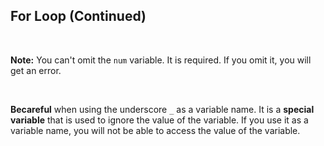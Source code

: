 ## For Loop (Continued)

<br />

**Note:** You can't omit the `num` variable. It is required. If you omit it, you will get an error.

<br />

**Becareful** when using the underscore `_` as a variable name. It is a **special variable** that is used to ignore the value of the variable. If you use it as a variable name, you will not be able to access the value of the variable.
